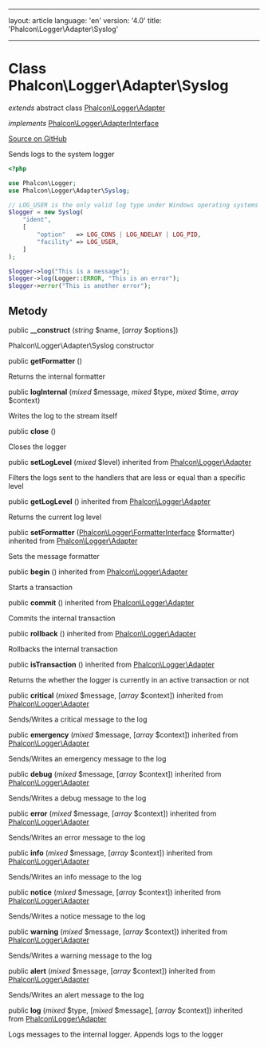 * * *

layout: article language: 'en' version: '4.0' title: 'Phalcon\Logger\Adapter\Syslog'

* * *

# Class **Phalcon\Logger\Adapter\Syslog**

*extends* abstract class [Phalcon\Logger\Adapter](/4.0/en/api/Phalcon_Logger_Adapter)

*implements* [Phalcon\Logger\AdapterInterface](/4.0/en/api/Phalcon_Logger_AdapterInterface)

<a href="https://github.com/phalcon/cphalcon/tree/v4.0.0/phalcon/logger/adapter/syslog.zep" class="btn btn-default btn-sm">Source on GitHub</a>

Sends logs to the system logger

```php
<?php

use Phalcon\Logger;
use Phalcon\Logger\Adapter\Syslog;

// LOG_USER is the only valid log type under Windows operating systems
$logger = new Syslog(
    "ident",
    [
        "option"   => LOG_CONS | LOG_NDELAY | LOG_PID,
        "facility" => LOG_USER,
    ]
);

$logger->log("This is a message");
$logger->log(Logger::ERROR, "This is an error");
$logger->error("This is another error");

```

## Metody

public **__construct** (*string* $name, [*array* $options])

Phalcon\Logger\Adapter\Syslog constructor

public **getFormatter** ()

Returns the internal formatter

public **logInternal** (*mixed* $message, *mixed* $type, *mixed* $time, *array* $context)

Writes the log to the stream itself

public **close** ()

Closes the logger

public **setLogLevel** (*mixed* $level) inherited from [Phalcon\Logger\Adapter](/4.0/en/api/Phalcon_Logger_Adapter)

Filters the logs sent to the handlers that are less or equal than a specific level

public **getLogLevel** () inherited from [Phalcon\Logger\Adapter](/4.0/en/api/Phalcon_Logger_Adapter)

Returns the current log level

public **setFormatter** ([Phalcon\Logger\FormatterInterface](/4.0/en/api/Phalcon_Logger_FormatterInterface) $formatter) inherited from [Phalcon\Logger\Adapter](/4.0/en/api/Phalcon_Logger_Adapter)

Sets the message formatter

public **begin** () inherited from [Phalcon\Logger\Adapter](/4.0/en/api/Phalcon_Logger_Adapter)

Starts a transaction

public **commit** () inherited from [Phalcon\Logger\Adapter](/4.0/en/api/Phalcon_Logger_Adapter)

Commits the internal transaction

public **rollback** () inherited from [Phalcon\Logger\Adapter](/4.0/en/api/Phalcon_Logger_Adapter)

Rollbacks the internal transaction

public **isTransaction** () inherited from [Phalcon\Logger\Adapter](/4.0/en/api/Phalcon_Logger_Adapter)

Returns the whether the logger is currently in an active transaction or not

public **critical** (*mixed* $message, [*array* $context]) inherited from [Phalcon\Logger\Adapter](/4.0/en/api/Phalcon_Logger_Adapter)

Sends/Writes a critical message to the log

public **emergency** (*mixed* $message, [*array* $context]) inherited from [Phalcon\Logger\Adapter](/4.0/en/api/Phalcon_Logger_Adapter)

Sends/Writes an emergency message to the log

public **debug** (*mixed* $message, [*array* $context]) inherited from [Phalcon\Logger\Adapter](/4.0/en/api/Phalcon_Logger_Adapter)

Sends/Writes a debug message to the log

public **error** (*mixed* $message, [*array* $context]) inherited from [Phalcon\Logger\Adapter](/4.0/en/api/Phalcon_Logger_Adapter)

Sends/Writes an error message to the log

public **info** (*mixed* $message, [*array* $context]) inherited from [Phalcon\Logger\Adapter](/4.0/en/api/Phalcon_Logger_Adapter)

Sends/Writes an info message to the log

public **notice** (*mixed* $message, [*array* $context]) inherited from [Phalcon\Logger\Adapter](/4.0/en/api/Phalcon_Logger_Adapter)

Sends/Writes a notice message to the log

public **warning** (*mixed* $message, [*array* $context]) inherited from [Phalcon\Logger\Adapter](/4.0/en/api/Phalcon_Logger_Adapter)

Sends/Writes a warning message to the log

public **alert** (*mixed* $message, [*array* $context]) inherited from [Phalcon\Logger\Adapter](/4.0/en/api/Phalcon_Logger_Adapter)

Sends/Writes an alert message to the log

public **log** (*mixed* $type, [*mixed* $message], [*array* $context]) inherited from [Phalcon\Logger\Adapter](/4.0/en/api/Phalcon_Logger_Adapter)

Logs messages to the internal logger. Appends logs to the logger